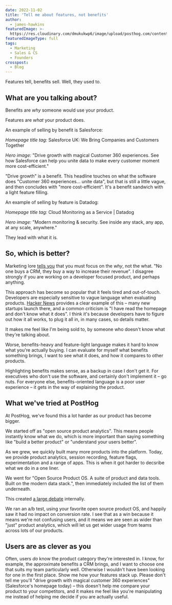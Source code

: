 ```yaml
---
date: 2022-11-02
title: 'Tell me about features, not benefits'
author:
  - james-hawkins
featuredImage: >-
  https://res.cloudinary.com/dmukukwp6/image/upload/posthog.com/contents/images/blog/posthog-ceo-diary-blog.png
featuredImageType: full
tags:
  - Marketing
  - Sales & CS
  - Founders
crosspost:
  - Blog
---
```


Features tell, benefits sell. Well, they used to.

## What are you talking about?

Benefits are _why_ someone would use your product.

Features are _what_ your product does. 

An example of selling by benefit is Salesforce:

_Homepage title tag:_ Salesforce UK: We Bring Companies and Customers Together

_Hero image:_ "Drive growth with magical Customer 360 experiences. See how Salesforce can help you unite data to make every customer moment more cost-efficient."

"Drive growth" is a benefit. This headline touches on what the software does "Customer 360 experiences... unite data", but that is still a little vague, and then concludes with "more cost-efficient". It's a benefit sandwich with a light feature filling.

An example of selling by feature is Datadog:

_Homepage title tag:_ Cloud Monitoring as a Service | Datadog

_Hero image:_ "Modern monitoring & security. See inside any stack, any app, at any scale, anywhere."

They lead with what it is.

## So, which is better?

Marketing lore [tells you](https://blog.hubspot.com/sales/how-to-sell-benefits-not-features#:~:text=Features%20tell%2C%20benefits%20sell.,their%20life%20in%20some%20way.) that you must focus on the _why_, not the what. "No one buys a CRM, they buy a way to increase their revenue". I disagree strongly if you are working on a developer focused product, and perhaps anything.

This approach has become so popular that it feels tired and out-of-touch. Developers are especially sensitive to vague language when evaluating products. [Hacker News](https://news.ycombinator.com) provides a clear example of this – many new startups launch there, and a common criticism is "I have read the homepage and don't know what it does". I think it's because developers have to figure out how it all works, to plug it all in, in many cases, so details matter.

It makes me feel like I'm being sold to, by someone who doesn't know what they're talking about.

Worse, benefits-heavy and feature-light language makes it hard to know what you're actually buying. I can evaluate for myself what benefits something brings, I want to see what it does, and how it compares to other products.

Highlighting benefits makes sense, as a backup in case I don't get it. For executives who don't use the software, and certainly don't implement it – go nuts. For everyone else, benefits-oriented language is a poor user experience – it gets in the way of explaining the product.

## What we've tried at PostHog

At PostHog, we've found this a lot harder as our product has become bigger.

We started off as "open source product analytics". This means people instantly know what we do, which is more important than saying something like "build a better product" or "understand your users better".

As we grew, we quickly built many more products into the platform. Today, we provide product analytics, session recording, feature flags, experimentation and a range of apps. This is when it got harder to decsribe what we do in a one liner.

We went for "Open Source Product OS. A suite of product and data tools. Built on the modern data stack.", then immediately included the list of them underneath.

This created [a large debate](https://github.com/PostHog/posthog.com/issues/3620) internally. 

We ran an a/b test, using your favorite open source product OS, and happily saw it had no impact on conversion rate. I see that as a win because it means we're not confusing users, and it means we are seen as wider than "just" product analytics, which will let us get wider usage from teams across lots of our products.

## Users are as clever as you

Often, users _do_ know the product category they're interested in. I know, for example, the approximate benefits a CRM brings, and I want to choose one that suits my team particularly well. Otherwise I wouldn't have been looking for one in the first place. Show me how your features stack up. Please don't tell me you'll "drive growth with magical customer 360 experiences" (Salesforce's homepage today) – this doesn't help me compare your product to your competitors, and it makes me feel like you're manipulating me instead of helping me decide if you are actually useful.

<NewsletterForm />
